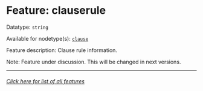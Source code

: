 # Feature: clauserule

Datatype: `string`

Available for nodetype(s): [`clause`](clausenodefeatures.md)

Feature description: Clause rule information.

Note: Feature under discussion. This will be changed in next versions.

---
###### [Click here for list of all features](home.md)
